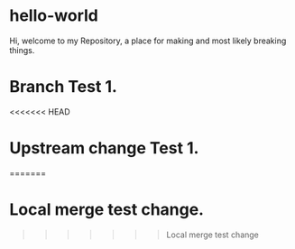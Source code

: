 # hello-world

Hi, welcome to my Repository, a place for making and most likely breaking things. 

# Branch Test 1.
<<<<<<< HEAD
# Upstream change Test 1.
=======
# Local merge test change.
>>>>>>> Local merge test change
